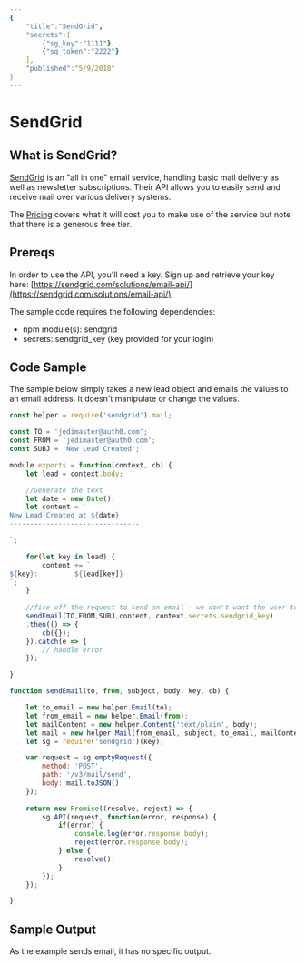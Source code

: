 ```yaml
---
{
	"title":"SendGrid",
	"secrets":[
		{"sg_key":"1111"},
		{"sg_token":"2222"}
	],
	"published":"5/9/2018"
}
---
```


# SendGrid

## What is SendGrid?

[SendGrid](https://sendgrid.com/) is an "all in one" email service, handling basic mail delivery as well as newsletter subscriptions. Their API allows you to easily send and receive mail over various delivery systems.

The [Pricing](https://sendgrid.com/pricing/) covers what it will cost you to make use of the service but note that there is a generous free tier.

## Prereqs

In order to use the API, you'll need a key. Sign up and retrieve your key here: [https://sendgrid.com/solutions/email-api/](https://sendgrid.com/solutions/email-api/).

The sample code requires the following dependencies:

* npm module(s): sendgrid
* secrets: sendgrid_key (key provided for your login)

## Code Sample

The sample below simply takes a new lead object and emails the values to an email address. It doesn't manipulate or change the values.

```js
const helper = require('sendgrid').mail;

const TO = 'jedimaster@auth0.com';
const FROM = 'jedimaster@auth0.com';
const SUBJ = 'New Lead Created';

module.exports = function(context, cb) {
	let lead = context.body;

	//Generate the text
	let date = new Date();
    let content = `
New Lead Created at ${date}
--------------------------------

`;

	for(let key in lead) {
		content += `
${key}:         ${lead[key]}
`;
    }
	
	//fire off the request to send an email - we don't want the user to wait so this is fire and forget
	sendEmail(TO,FROM,SUBJ,content, context.secrets.sendgrid_key)
	.then(() => {
		cb({});
	}).catch(e => {
		// handle error
	});

}

function sendEmail(to, from, subject, body, key, cb) {

	let to_email = new helper.Email(to);
	let from_email = new helper.Email(from);
    let mailContent = new helper.Content('text/plain', body);
    let mail = new helper.Mail(from_email, subject, to_email, mailContent);
	let sg = require('sendgrid')(key);

	var request = sg.emptyRequest({
		method: 'POST',
		path: '/v3/mail/send',
		body: mail.toJSON()
	});
        
	return new Promise((resolve, reject) => {
		sg.API(request, function(error, response) {
			if(error) {
				console.log(error.response.body);
				reject(error.response.body);
			} else {
				resolve();
			}
		});
	});

}
```

## Sample Output

As the example sends email, it has no specific output.
